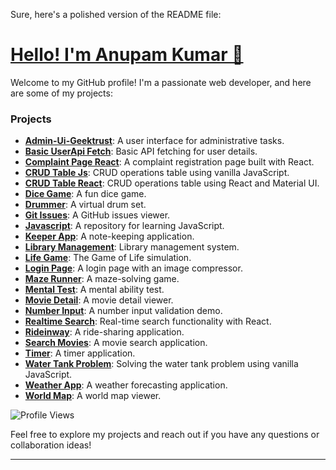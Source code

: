 Sure, here's a polished version of the README file:

# [Hello! I'm Anupam Kumar 👋](https://portfolio-anupamit.web.app/)

Welcome to my GitHub profile! I'm a passionate web developer, and here are some of my projects:

### Projects
- **[Admin-Ui-Geektrust](https://anupamit.github.io/Admin-ui-geektrust/)**: A user interface for administrative tasks.
- **[Basic UserApi Fetch](https://anupamit.github.io/User-detail-api/)**: Basic API fetching for user details.
- **[Complaint Page React](https://complaint-db-tpd.web.app/)**: A complaint registration page built with React.
- **[CRUD Table Js](https://anupamit.github.io/crud-with-js/)**: CRUD operations table using vanilla JavaScript.
- **[CRUD Table React](https://crud-table-material.web.app/)**: CRUD operations table using React and Material UI.
- **[Dice Game](https://anupamit.github.io/diceegame/)**: A fun dice game.
- **[Drummer](https://anupamit.github.io/drumer/)**: A virtual drum set.
- **[Git Issues](https://gitissues-91971.web.app/)**: A GitHub issues viewer.
- **[Javascript](https://github.com/Anupamit/Js-Learn)**: A repository for learning JavaScript.
- **[Keeper App](https://keep-anupamit.web.app/)**: A note-keeping application.
- **[Library Management](https://library-man.web.app/)**: Library management system.
- **[Life Game](https://anupamit.github.io/Life_Game/)**: The Game of Life simulation.
- **[Login Page](https://anupamit.github.io/image-compressor-in-react/)**: A login page with an image compressor.
- **[Maze Runner](https://anupamit.github.io/Maze-Runner/)**: A maze-solving game.
- **[Mental Test](https://mentaltest-011.web.app/)**: A mental ability test.
- **[Movie Detail](https://movie-world-sablu.web.app/)**: A movie detail viewer.
- **[Number Input](https://anupamit.github.io/NumberInput/)**: A number input validation demo.
- **[Realtime Search](https://anupamit.github.io/Real-Time-React-Search/)**: Real-time search functionality with React.
- **[Rideinway](https://ride-share-inway.web.app/)**: A ride-sharing application.
- **[Search Movies](https://search-movie-data.web.app/)**: A movie search application.
- **[Timer](https://anupamit.github.io/Timer/)**: A timer application.
- **[Water Tank Problem](https://anupamit.github.io/water-tank-problem-vanilla-js/)**: Solving the water tank problem using vanilla JavaScript.
- **[Weather App](https://anupamit.github.io/Weather-app-react/)**: A weather forecasting application.
- **[World Map](https://anupamit.github.io/worldmap/)**: A world map viewer.

![Profile Views](https://komarev.com/ghpvc/?username=Anupamit)

Feel free to explore my projects and reach out if you have any questions or collaboration ideas!

---
